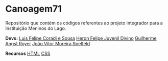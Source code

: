 # Canoagem71
Repositório que contém os códigos referentes ao projeto integrador para a Instituição Meninos do Lago.

 **Devs:**
  [Luis Felipe Coradi e Sousa](https://github.com/LuisCoradi)
  [Heron Felipe Juvenil Divino](https://github.com/heronfelipe10)
  [Guilherme Angst Royer](https://github.com/WlRoyer)
  [João Vitor Moreira Spelfeld](https://github.com/Spelfeld)

 **Recursos**
 [HTML](https://www.w3.org/html/)
 [CSS](https://www.w3schools.com/css/)
